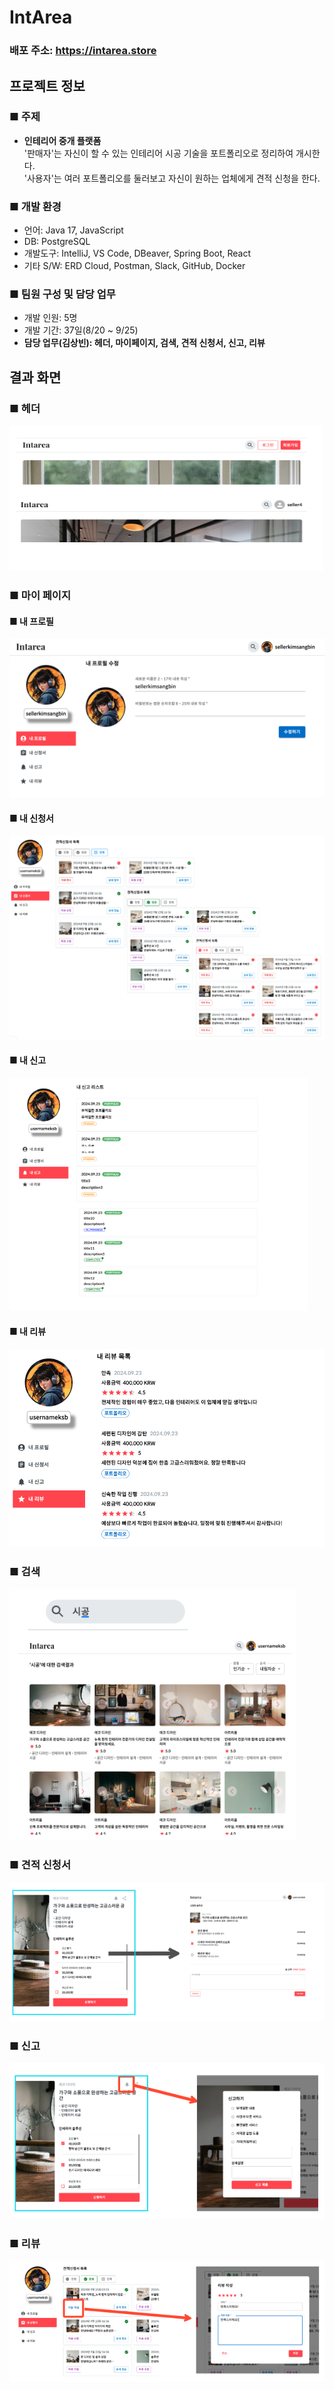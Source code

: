 # IntArea
###  배포 주소: https://intarea.store

## 프로젝트 정보

### ■ 주제

- **인테리어 중개 플랫폼**  
'판매자'는 자신이 할 수 있는 인테리어 시공 기술을 포트폴리오로 정리하여 개시한다.  
'사용자'는 여러 포트폴리오를 둘러보고 자신이 원하는 업체에게 견적 신청을 한다.

### ■ 개발 환경

- 언어: Java 17, JavaScript
- DB: PostgreSQL
- 개발도구: IntelliJ, VS Code, DBeaver, Spring Boot, React
- 기타 S/W: ERD Cloud, Postman, Slack, GitHub, Docker

### ■ 팀원 구성 및 담당 업무

- 개발 인원: 5명
- 개발 기간: 37일(8/20 ~ 9/25)
- **담당 업무(김상빈): 헤더, 마이페이지, 검색, 견적 신청서, 신고, 리뷰**

## 결과 화면

### ■ 헤더
![조건부 헤더](screenshot/header.png)

### ■ 마이 페이지

#### ■ 내 프로필
![내 프로필](screenshot/mypage.png)

#### ■ 내 신청서
![내 신청서](screenshot/myrequest.png)

#### ■ 내 신고
![내 신고](screenshot/myreport.png)

#### ■ 내 리뷰
![내 리뷰](screenshot/myreview.png)

### ■ 검색
![검색](screenshot/search.png)

### ■ 견적 신청서
![견적신청서](screenshot/request.png)

### ■ 신고
![신고](screenshot/report.png)

### ■ 리뷰
![리뷰](screenshot/review.png)


